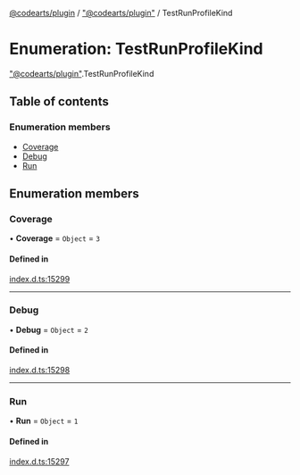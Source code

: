 [@codearts/plugin](../README.md) / ["@codearts/plugin"](../modules/_codearts_plugin_.md) / TestRunProfileKind

# Enumeration: TestRunProfileKind

["@codearts/plugin"](../modules/_codearts_plugin_.md).TestRunProfileKind

## Table of contents

### Enumeration members

- [Coverage](codearts_plugin_.TestRunProfileKind.md#coverage)
- [Debug](codearts_plugin_.TestRunProfileKind.md#debug)
- [Run](codearts_plugin_.TestRunProfileKind.md#run)

## Enumeration members

### Coverage

• **Coverage** = `Object` = `3`

#### Defined in

[index.d.ts:15299](https://github.com/huaweicloud/cloudide-plugin-api/blob/d4de966/index.d.ts#L15299)

___

### Debug

• **Debug** = `Object` = `2`

#### Defined in

[index.d.ts:15298](https://github.com/huaweicloud/cloudide-plugin-api/blob/d4de966/index.d.ts#L15298)

___

### Run

• **Run** = `Object` = `1`

#### Defined in

[index.d.ts:15297](https://github.com/huaweicloud/cloudide-plugin-api/blob/d4de966/index.d.ts#L15297)

